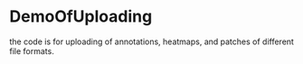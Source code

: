 # DemoOfUploading

the code is for uploading of annotations, heatmaps, and patches of different file formats.
